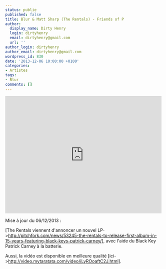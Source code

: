 ```yaml
---
status: publie
published: false
title: Blur & Matt Sharp (The Rentals) - Friends of P
author:
  display_name: Dirty Henry
  login: dirtyhenry
  email: dirtyhenry@gmail.com
  url: ''
author_login: dirtyhenry
author_email: dirtyhenry@gmail.com
wordpress_id: 830
date: '2013-12-06 10:00:00 +0100'
categories:
- Artistes
tags:
- Blur
comments: []
---
```

<iframe frameborder="0" width="500" height="375" src="http://www.dailymotion.com/embed/video/x10grb?width=500&wmode=transparent"></iframe>

Mise à jour du 06/12/2013 : 

[The Rentals viennent d'annoncer un nouvel LP->http://pitchfork.com/news/53245-the-rentals-to-release-first-album-in-15-years-featuring-black-keys-patrick-carney/], avec l'aide du Black Key Patrick Carney à la batterie.

Aussi, la vidéo est disponible en meilleure qualité [ici->http://video.mytaratata.com/video/iLyROoaftC2J.html].
